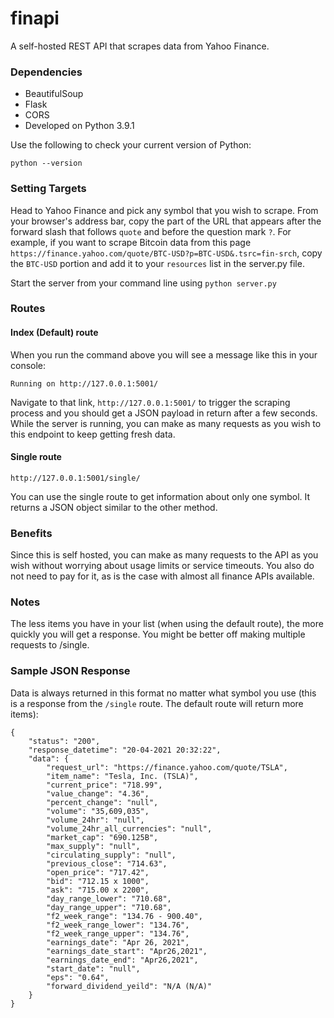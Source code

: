 # finapi
A self-hosted REST API that scrapes data from Yahoo Finance.

### Dependencies
* BeautifulSoup
* Flask
* CORS
* Developed on Python 3.9.1

Use the following to check your current version of Python:
```
python --version
```

### Setting Targets
Head to Yahoo Finance and pick any symbol that you wish to scrape. From your browser's address bar, copy the part of the URL that appears after the forward slash that follows ``quote`` and before the question mark ``?``.
For example, if you want to scrape Bitcoin data from this page ```https://finance.yahoo.com/quote/BTC-USD?p=BTC-USD&.tsrc=fin-srch```, copy the ``BTC-USD`` portion and add it to your ``resources`` list in the server.py file.

Start the server from your command line using ``python server.py``


### Routes

#### Index (Default) route
When you run the command above you will see a message like this in your console:
```
Running on http://127.0.0.1:5001/
```
Navigate to that link, ``http://127.0.0.1:5001/`` to trigger the scraping process and you should get a JSON payload in return after a few seconds. While the server is running, you can make as many requests as you wish to this endpoint to keep getting fresh data.


#### Single route
```
http://127.0.0.1:5001/single/
```
You can use the single route to get information about only one symbol. It returns a JSON object similar to the other method.

### Benefits
Since this is self hosted, you can make as many requests to the API as you wish without worrying about usage limits or service timeouts. You also do not need to pay for it, as is the case with almost all finance APIs available.

### Notes
The less items you have in your list (when using the default route), the more quickly you will get a response. You might be better off making multiple requests to /single.

### Sample JSON Response
Data is always returned in this format no matter what symbol you use (this is a response from the ``/single`` route. The default route will return more items):

```
{
    "status": "200",
    "response_datetime": "20-04-2021 20:32:22",
    "data": {
        "request_url": "https://finance.yahoo.com/quote/TSLA",
        "item_name": "Tesla, Inc. (TSLA)",
        "current_price": "718.99",
        "value_change": "4.36",
        "percent_change": "null",
        "volume": "35,609,035",
        "volume_24hr": "null",
        "volume_24hr_all_currencies": "null",
        "market_cap": "690.125B",
        "max_supply": "null",
        "circulating_supply": "null",
        "previous_close": "714.63",
        "open_price": "717.42",
        "bid": "712.15 x 1000",
        "ask": "715.00 x 2200",
        "day_range_lower": "710.68",
        "day_range_upper": "710.68",
        "f2_week_range": "134.76 - 900.40",
        "f2_week_range_lower": "134.76",
        "f2_week_range_upper": "134.76",
        "earnings_date": "Apr 26, 2021",
        "earnings_date_start": "Apr26,2021",
        "earnings_date_end": "Apr26,2021",
        "start_date": "null",
        "eps": "0.64",
        "forward_dividend_yeild": "N/A (N/A)"
    }
}
```
